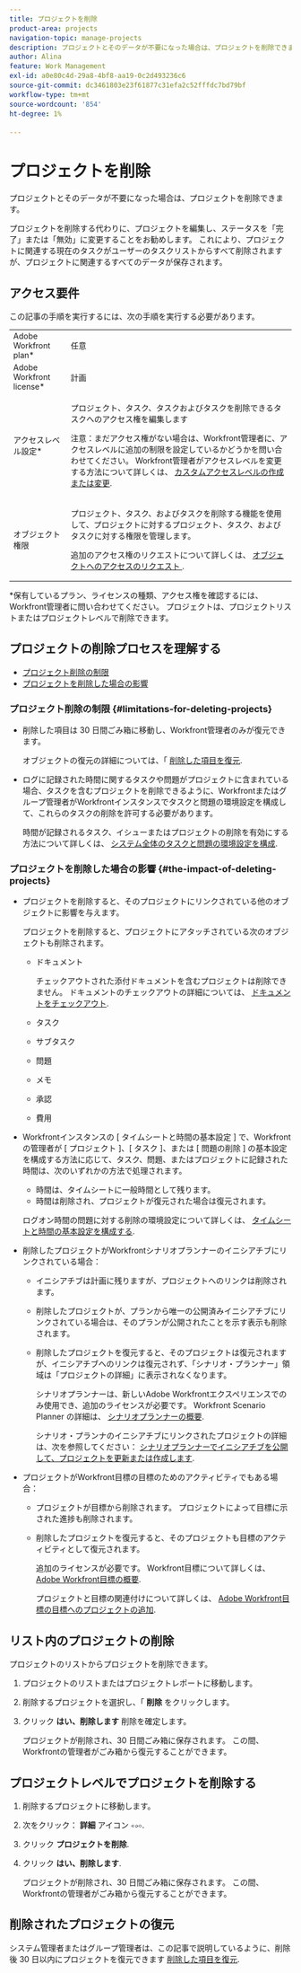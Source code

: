 ```yaml
---
title: プロジェクトを削除
product-area: projects
navigation-topic: manage-projects
description: プロジェクトとそのデータが不要になった場合は、プロジェクトを削除できます。
author: Alina
feature: Work Management
exl-id: a0e80c4d-29a8-4bf8-aa19-0c2d493236c6
source-git-commit: dc3461803e23f61877c31efa2c52fffdc7bd79bf
workflow-type: tm+mt
source-wordcount: '854'
ht-degree: 1%

---
```


# プロジェクトを削除

プロジェクトとそのデータが不要になった場合は、プロジェクトを削除できます。

プロジェクトを削除する代わりに、プロジェクトを編集し、ステータスを「完了」または「無効」に変更することをお勧めします。 これにより、プロジェクトに関連する現在のタスクがユーザーのタスクリストからすべて削除されますが、プロジェクトに関連するすべてのデータが保存されます。

## アクセス要件

<!-- drafted for P&P:
<table style="table-layout:auto"> 
 <col> 
 <col> 
 <tbody> 
  <tr> 
   <td> <p>Adobe Workfront plan*</p> </td> 
   <td>Any</td> 
  </tr> 
  <tr> 
   <td> <p>Adobe Workfront license*</p> </td> 
   <td> <p>Current license: Standard </p> 
   Or
   <p>Legacy license: Plan </p>
   </td> 
  </tr> 
  <tr data-mc-conditions=""> 
   <td><strong>Access level configurations*</strong> </td> 
   <td> <p>Edit access to Projects with ability to Create <span>and Delete</span> projects</p> <p><b>NOTE</b>
   
   If you still don't have access, ask your Workfront administrator if they set additional restrictions in your access level. For information on how a Workfront administrator can change your access level, see <a href="../../../administration-and-setup/add-users/configure-and-grant-access/create-modify-access-levels.md" class="MCXref xref">Create or modify custom access levels</a>.</p> </td> 
  </tr> 
  <tr data-mc-conditions=""> 
   <td> <p><strong>Object permissions</strong> </p> </td> 
   <td> <p>Edit access to Projects, Tasks,&nbsp;Issues with ability to Delete projects, tasks, and issues</p> <p>Note: If you still don't have access, ask your Workfront administrator if they set additional restrictions in your access level. For information on how a Workfront administrator can modify your access level, see <a href="../../../administration-and-setup/add-users/configure-and-grant-access/create-modify-access-levels.md" class="MCXref xref">Create or modify custom access levels</a>.</p> </td> 
  </tr> 
 </tbody> 
</table>
-->

この記事の手順を実行するには、次の手順を実行する必要があります。

<table style="table-layout:auto"> 
 <col> 
 <col> 
 <tbody> 
  <tr> 
   <td role="rowheader">Adobe Workfront plan*</td> 
   <td> <p>任意 </p> </td> 
  </tr> 
  <tr> 
   <td role="rowheader">Adobe Workfront license*</td> 
   <td> <p>計画 </p> </td> 
  </tr> 
  <tr> 
   <td role="rowheader">アクセスレベル設定*</td> 
   <td> <p>プロジェクト、タスク、タスクおよびタスクを削除できるタスクへのアクセス権を編集します</p> <p>注意：まだアクセス権がない場合は、Workfront管理者に、アクセスレベルに追加の制限を設定しているかどうかを問い合わせてください。 Workfront管理者がアクセスレベルを変更する方法について詳しくは、 <a href="../../../administration-and-setup/add-users/configure-and-grant-access/create-modify-access-levels.md" class="MCXref xref">カスタムアクセスレベルの作成または変更</a>.</p> </td> 
  </tr> 
  <tr> 
   <td role="rowheader">オブジェクト権限</td> 
   <td> <p>プロジェクト、タスク、およびタスクを削除する機能を使用して、プロジェクトに対するプロジェクト、タスク、およびタスクに対する権限を管理します。 </p> <p>追加のアクセス権のリクエストについて詳しくは、 <a href="../../../workfront-basics/grant-and-request-access-to-objects/request-access.md" class="MCXref xref">オブジェクトへのアクセスのリクエスト </a>.</p> </td> 
  </tr> 
 </tbody> 
</table>

&#42;保有しているプラン、ライセンスの種類、アクセス権を確認するには、Workfront管理者に問い合わせてください。
プロジェクトは、プロジェクトリストまたはプロジェクトレベルで削除できます。

## プロジェクトの削除プロセスを理解する

* [プロジェクト削除の制限](#limitations-for-deleting-projects)
* [プロジェクトを削除した場合の影響](#the-impact-of-deleting-projects)

### プロジェクト削除の制限  {#limitations-for-deleting-projects}

* 削除した項目は 30 日間ごみ箱に移動し、Workfront管理者のみが復元できます。

   オブジェクトの復元の詳細については、「 [削除した項目を復元](../../../administration-and-setup/manage-workfront/manage-deleted-items/restore-deleted-items.md).

* ログに記録された時間に関するタスクや問題がプロジェクトに含まれている場合、タスクを含むプロジェクトを削除できるように、Workfrontまたはグループ管理者がWorkfrontインスタンスでタスクと問題の環境設定を構成して、これらのタスクの削除を許可する必要があります。

   時間が記録されるタスク、イシューまたはプロジェクトの削除を有効にする方法について詳しくは、 [システム全体のタスクと問題の環境設定を構成](../../../administration-and-setup/set-up-workfront/configure-system-defaults/set-task-issue-preferences.md).

   <!--
  <p data-mc-conditions="QuicksilverOrClassic.Quicksilver,QuicksilverOrClassic.Draft mode">(NOTE: this bullet stays in NWE only forever)</p>
  -->

### プロジェクトを削除した場合の影響 {#the-impact-of-deleting-projects}

* プロジェクトを削除すると、そのプロジェクトにリンクされている他のオブジェクトに影響を与えます。

   プロジェクトを削除すると、プロジェクトにアタッチされている次のオブジェクトも削除されます。

   * ドキュメント

      チェックアウトされた添付ドキュメントを含むプロジェクトは削除できません。 ドキュメントのチェックアウトの詳細については、 [ドキュメントをチェックアウト](../../../documents/managing-documents/check-out-documents.md).

   * タスク
   * サブタスク
   * 問題
   * メモ
   * 承認
   * 費用

* Workfrontインスタンスの [ タイムシートと時間の基本設定 ] で、Workfrontの管理者が [ プロジェクト ]、[ タスク ]、または [ 問題の削除 ] の基本設定を構成する方法に応じて、タスク、問題、またはプロジェクトに記録された時間は、次のいずれかの方法で処理されます。

   * 時間は、タイムシートに一般時間として残ります。
   * 時間は削除され、プロジェクトが復元された場合は復元されます。

   ログオン時間の問題に対する削除の環境設定について詳しくは、 [タイムシートと時間の基本設定を構成する](../../../administration-and-setup/set-up-workfront/configure-timesheets-schedules/timesheet-and-hour-preferences.md).

* 削除したプロジェクトがWorkfrontシナリオプランナーのイニシアチブにリンクされている場合：

   * イニシアチブは計画に残りますが、プロジェクトへのリンクは削除されます。
   * 削除したプロジェクトが、プランから唯一の公開済みイニシアチブにリンクされている場合は、そのプランが公開されたことを示す表示も削除されます。
   * 削除したプロジェクトを復元すると、そのプロジェクトは復元されますが、イニシアチブへのリンクは復元されず、「シナリオ・プランナー」領域は「プロジェクトの詳細」に表示されなくなります。

      シナリオプランナーは、新しいAdobe Workfrontエクスペリエンスでのみ使用でき、追加のライセンスが必要です。 Workfront Scenario Planner の詳細は、 [シナリオプランナーの概要](../../../scenario-planner/scenario-planner-overview.md).

      シナリオ・プランナのイニシアチブにリンクされたプロジェクトの詳細は、次を参照してください： [シナリオプランナーでイニシアチブを公開して、プロジェクトを更新または作成します](../../../scenario-planner/publish-scenarios-update-projects.md).

* プロジェクトがWorkfront目標の目標のためのアクティビティでもある場合：

   * プロジェクトが目標から削除されます。 プロジェクトによって目標に示された進捗も削除されます。

   * 削除したプロジェクトを復元すると、そのプロジェクトも目標のアクティビティとして復元されます。

      追加のライセンスが必要です。 Workfront目標について詳しくは、 [Adobe Workfront目標の概要](../../../workfront-goals/goal-management/wf-goals-overview.md).

      プロジェクトと目標の関連付けについて詳しくは、 [Adobe Workfront目標の目標へのプロジェクトの追加](../../../workfront-goals/results-and-activities/connect-projects-to-goals-overview.md).

## リスト内のプロジェクトの削除

プロジェクトのリストからプロジェクトを削除できます。

1. プロジェクトのリストまたはプロジェクトレポートに移動します。
1. 削除するプロジェクトを選択し、「 **削除** をクリックします。

1. クリック **はい、削除します** 削除を確定します。

   プロジェクトが削除され、30 日間ごみ箱に保存されます。 この間、Workfrontの管理者がごみ箱から復元することができます。

## プロジェクトレベルでプロジェクトを削除する

1. 削除するプロジェクトに移動します。
1. 次をクリック： **詳細** アイコン ![](assets/qs-more-menu.png).

1. クリック **プロジェクトを削除**.

1. クリック **はい、削除します**.

   プロジェクトが削除され、30 日間ごみ箱に保存されます。 この間、Workfrontの管理者がごみ箱から復元することができます。

## 削除されたプロジェクトの復元

システム管理者またはグループ管理者は、この記事で説明しているように、削除後 30 日以内にプロジェクトを復元できます [削除した項目を復元](../../../administration-and-setup/manage-workfront/manage-deleted-items/restore-deleted-items.md).
